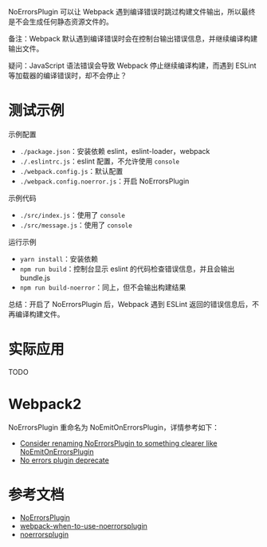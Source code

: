 NoErrorsPlugin 可以让 Webpack 遇到编译错误时跳过构建文件输出，所以最终是不会生成任何静态资源文件的。

备注：Webpack 默认遇到编译错误时会在控制台输出错误信息，并继续编译构建输出文件。

疑问：JavaScript 语法错误会导致 Webpack 停止继续编译构建，而遇到 ESLint 等加载器的编译错误时，却不会停止？

# 测试示例
示例配置

- `./package.json`：安装依赖 eslint，eslint-loader，webpack
- `./.eslintrc.js`：eslint 配置，不允许使用 `console`
- `./webpack.config.js`：默认配置
- `./webpack.config.noerror.js`：开启 NoErrorsPlugin

示例代码

- `./src/index.js`：使用了 `console`
- `./src/message.js`：使用了 `console`

运行示例

- `yarn install`：安装依赖
- `npm run build`：控制台显示 eslint 的代码检查错误信息，并且会输出 bundle.js
- `npm run build-noerror`：同上，但不会输出构建结果

总结：开启了 NoErrorsPlugin 后，Webpack 遇到 ESLint 返回的错误信息后，不再编译构建文件。

# 实际应用
TODO

# Webpack2
NoErrorsPlugin 重命名为 NoEmitOnErrorsPlugin，详情参考如下：

- [Consider renaming NoErrorsPlugin to something clearer like NoEmitOnErrorsPlugin](https://github.com/webpack/webpack/issues/3179)
- [No errors plugin deprecate](https://github.com/webpack/webpack/pull/3570)

# 参考文档

- [NoErrorsPlugin](http://webpack.github.io/docs/list-of-plugins.html#noerrorsplugin) 
- [webpack-when-to-use-noerrorsplugin](http://stackoverflow.com/questions/40080501/webpack-when-to-use-noerrorsplugin)
- [noerrorsplugin](https://github.com/MoOx/eslint-loader#noerrorsplugin)

